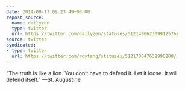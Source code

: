 ```yaml
---
date: 2014-09-17 09:23:49+00:00
repost_source:
  name: dailyzen
  type: twitter
  url: https://twitter.com/dailyzen/statuses/512149062309912576/
source: twitter
syndicated:
- type: twitter
  url: https://twitter.com/roytang/statuses/512170047632990208/
---
```


“The truth is like a lion. You don’t have to defend it. Let it loose. It will defend itself.” —St. Augustine